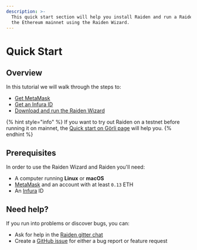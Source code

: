```yaml
---
description: >-
  This quick start section will help you install Raiden and run a Raiden node on
  the Ethereum mainnet using the Raiden Wizard.
---
```


# Quick Start

## Overview

In this tutorial we will walk through the steps to:

* [Get MetaMask](get-metamask.md)
* [Get an Infura ID](infura-quick-start.md)
* [Download and run the Raiden Wizard](download-and-run-the-raiden-wizard.md#download-the-raiden-wizard)

{% hint style="info" %}
If you want to try out Raiden on a testnet before running it on mainnet, the [Quick start on Görli page](../../using-raiden-on-testnet/quick-start-on-goerli-testnet.md) will help you.
{% endhint %}

## Prerequisites

In order to use the Raiden Wizard and Raiden you'll need:

* A computer running **Linux** or **macOS**
* [MetaMask](https://metamask.io) and an account with at least `0.13` ETH
* An [Infura](https://infura.io) ID

## Need help?

If you run into problems or discover bugs, you can:

* Ask for help in the [Raiden gitter chat](https://gitter.im/raiden-network/raiden)
* Create a [GitHub issue](https://github.com/raiden-network/raiden/issues/new/choose) for either a bug report or feature request

